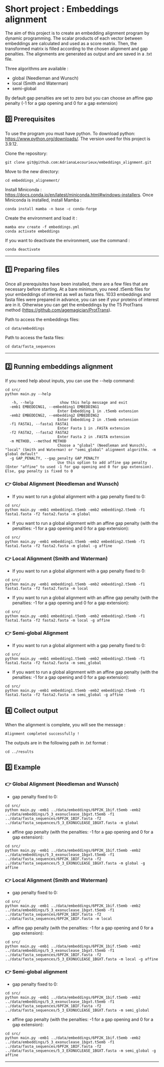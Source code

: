 # Short project : Embeddings alignment

The aim of this project is to create an embedding alignment program by dynamic programming. The scalar products of each vector between embeddings are calculated and used as a score matrix. Then, the transformed matrix is filled according to the chosen alignment and gap penalties. The alignments are generated as output and are saved in a .txt file.  

Three algorithms are available :
* global (Needleman and Wunsch)
* local (Smith and Waterman) 
* semi-global

By default gap penalties are set to zero but you can choose an affine gap penalty (-1 for a gap opening and 0 for a gap extension)

## 	:zero: Prerequisites

To use the program you must have python. 
To download python: https://www.python.org/downloads/. The version used for this project is 3.9.12.

Clone the repository:

```SHELL
git clone git@github.com:AdrianaLecourieux/embeddings_alignment.git
```

Move to the new directory:

```SHELL
cd embeddings_alignement/
```

Install Miniconda :  https://docs.conda.io/en/latest/miniconda.html#windows-installers.
Once Miniconda is installed, install Mamba :

```SHELL
conda install mamba -n base -c conda-forge
```

Create the environment and load it :

```SHELL
mamba env create -f embeddings.yml
conda activate embeddings
```
If you want to deactivate the environment, use the command :

```SHELL
conda deactivate
```

-----------------------

## :one: Preparing files

Once all prerequisites have been installed, there are a few files that are necessary before starting. At a bare minimum, you need .t5emb files for your embeddings of interest as well as fasta files.
1033 embeddings and fasta files were prepared in advance, you can see if your proteins of interest are in it. Otherwise you can get the embeddings by the T5 ProtTrans method (https://github.com/agemagician/ProtTrans).

Path to access the embeddings files:
```SHELL
cd data/embeddings
```
Path to access the fasta files:
```SHELL
cd data/fasta_sequences
```

-----------------------

## :two: Running embeddings alignment

If you need help about inputs, you can use the --help command:

```SHELL
cd src/
python main.py --help
```
```
   -h, --help            show this help message and exit
  -emb1 EMBEDDING1, --embedding1 EMBEDDING1
                        Enter Embedding 1 in .t5emb extension
  -emb2 EMBEDDING2, --embedding2 EMBEDDING2
                        Enter Embedding 2 in .t5emb extension
  -f1 FASTA1, --fasta1 FASTA1
                        Enter Fasta 1 in .FASTA extension
  -f2 FASTA2, --fasta2 FASTA2
                        Enter Fasta 2 in .FASTA extension
  -m METHOD, --method METHOD
                        Choose a "global" (Needleman and Wunsch), "local" (Smith and Waterman) or "semi_global" alignment algorithm. -m global default"
  -g GAP_PENALTY, --gap_penalty GAP_PENALTY
                        Use this option to add affine gap penalty (Enter "affine" to used -1 for gap opening and 0 for gap extension). Else, gap penalty is fixed to 0
```

### :point_right: Global Alignment (Needleman and Wunsch)
* If you want to run a global alignment with a gap penalty fixed to 0:

```SHELL
cd src/
python main.py -emb1 embedding1.t5emb -emb2 embedding2.t5emb -f1 fasta1.fasta -f2 fasta2.fasta -m global
```
* If you want to run a global alignment with an affine gap penalty (with the penalties: -1 for a gap opening and 0 for a gap extension):

```SHELL
cd src/
python main.py -emb1 embedding1.t5emb -emb2 embedding2.t5emb -f1 fasta1.fasta -f2 fasta2.fasta -m global -g affine
```

### :point_right: Local Alignment (Smith and Waterman)
* If you want to run a global alignment with a gap penalty fixed to 0:

```SHELL
cd src/
python main.py -emb1 embedding1.t5emb -emb2 embedding2.t5emb -f1 fasta1.fasta -f2 fasta2.fasta -m local
```
* If you want to run a global alignment with an affine gap penalty (with the penalties: -1 for a gap opening and 0 for a gap extension):
```SHELL
cd src/
python main.py -emb1 embedding1.t5emb -emb2 embedding2.t5emb -f1 fasta1.fasta -f2 fasta2.fasta -m local -g affine
```


### :point_right: Semi-global Alignment
* If you want to run a global alignment with a gap penalty fixed to 0:

```SHELL
cd src/
python main.py -emb1 embedding1.t5emb -emb2 embedding2.t5emb -f1 fasta1.fasta -f2 fasta2.fasta -m semi_global
```
* If you want to run a global alignment with an affine gap penalty (with the penalties: -1 for a gap opening and 0 for a gap extension):
```SHELL
cd src/
python main.py -emb1 embedding1.t5emb -emb2 embedding2.t5emb -f1 fasta1.fasta -f2 fasta2.fasta -m semi_global -g affine
```

## :four: Collect output

When the alignment is complete, you will see the message :

```SHELL
Alignment completed successfully !
```  

The outputs are in the following path in .txt format :

```SHELL
cd ../results
```

## :five: Example
### :point_right: Global Alignment (Needleman and Wunsch)

* gap penalty fixed to 0:
```SHELL
cd src/
python main.py -emb1 ../data/embeddings/6PF2K_1bif.t5emb -emb2 ../data/embeddings/5_3_exonuclease_1bgxt.t5emb -f1 ../data/fasta_sequences/6PF2K_1BIF.fasta -f2 ../data/fasta_sequences/5_3_EXONUCLEASE_1BGXT.fasta -m global
```
* affine gap penalty (with the penalties: -1 for a gap opening and 0 for a gap extension):
```SHELL
cd src/
python main.py -emb1 ../data/embeddings/6PF2K_1bif.t5emb -emb2 ../data/embeddings/5_3_exonuclease_1bgxt.t5emb -f1 ../data/fasta_sequences/6PF2K_1BIF.fasta -f2 ../data/fasta_sequences/5_3_EXONUCLEASE_1BGXT.fasta -m global -g affine
```

### :point_right: Local Alignment (Smith and Waterman)
* gap penalty fixed to 0:
```SHELL
cd src/
python main.py -emb1 ../data/embeddings/6PF2K_1bif.t5emb -emb2 ../data/embeddings/5_3_exonuclease_1bgxt.t5emb -f1 ../data/fasta_sequences/6PF2K_1BIF.fasta -f2 ../data/fasta_sequences/6PF2K_1BIF.fasta -m local
```
* affine gap penalty (with the penalties: -1 for a gap opening and 0 for a gap extension):
```SHELL
cd src/
python main.py -emb1 ../data/embeddings/6PF2K_1bif.t5emb -emb2 ../data/embeddings/5_3_exonuclease_1bgxt.t5emb -f1 ../data/fasta_sequences/6PF2K_1BIF.fasta -f2 ../data/fasta_sequences/5_3_EXONUCLEASE_1BGXT.fasta -m local -g affine
```

### :point_right: Semi-global alignment

* gap penalty fixed to 0:
```SHELL
cd src/
python main.py -emb1 ../data/embeddings/6PF2K_1bif.t5emb -emb2 ../data/embeddings/5_3_exonuclease_1bgxt.t5emb -f1 ../data/fasta_sequences/6PF2K_1BIF.fasta -f2 ../data/fasta_sequences/5_3_EXONUCLEASE_1BGXT.fasta -m semi_global
```

* affine gap penalty (with the penalties: -1 for a gap opening and 0 for a gap extension):
```SHELL
cd src/
python main.py -emb1 ../data/embeddings/6PF2K_1bif.t5emb -emb2 ../data/embeddings/5_3_exonuclease_1bgxt.t5emb -f1 ../data/fasta_sequences/6PF2K_1BIF.fasta -f2 ../data/fasta_sequences/5_3_EXONUCLEASE_1BGXT.fasta -m semi_global -g affine
```
***
